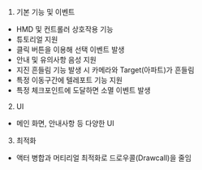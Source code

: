 1. 기본 기능 및 이벤트
+ HMD 및 컨트롤러 상호작용 기능
+ 튜토리얼 지원
+ 클릭 버튼을 이용해 선택 이벤트 발생
+ 안내 및 유의사항 음성 지원
+ 지진 흔들림 기능 발생 시 카메라와 Target(아파트)가 흔들림
+ 특정 이동구간에 텔레포트 기능 지원
+ 특정 체크포인트에 도달하면 소멸 이벤트 발생
2. UI
+ 메인 화면, 안내사항 등 다양한 UI
3. 최적화
+ 액터 병합과 머티리얼 최적화로 드로우콜(Drawcall)을 줄임
